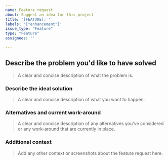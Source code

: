 ```yaml
---
name: Feature request
about: Suggest an idea for this project
title: '[FEATURE]: '
labels: '["enhancement"]'
issue_type: "Feature"
type: "Feature"
assignees: ''

---
```


## Describe the problem you'd like to have solved

> A clear and concise description of what the problem is.

### Describe the ideal solution

> A clear and concise description of what you want to happen.

### Alternatives and current work-around

> A clear and concise description of any alternatives you've considered or any work-around that are currently in place.

### Additional context

> Add any other context or screenshots about the feature request here.
